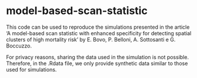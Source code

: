 # model-based-scan-statistic
This code can be used to reproduce the simulations presented in the article ‘A model-based scan statistic with enhanced specificity for detecting spatial clusters of high mortality risk’ by E. Bovo, P. Belloni, A. Sottosanti e G. Boccuzzo.

For privacy reasons, sharing the data used in the simulation is not possible. Therefore, in the .Rdata file, we only provide synthetic data similar to those used for simulations. 
